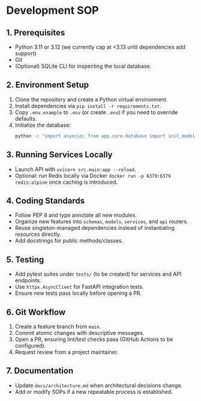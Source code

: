# Development SOP

## 1. Prerequisites
- Python 3.11 or 3.12 (we currently cap at <3.13 until dependencies add support)
- Git
- (Optional) SQLite CLI for inspecting the local database.

## 2. Environment Setup
1. Clone the repository and create a Python virtual environment.
2. Install dependencies via `pip install -r requirements.txt`.
3. Copy `.env.example` to `.env` (or create `.env`) if you need to override defaults.
4. Initialize the database:
   ```bash
   python -c "import asyncio; from app.core.database import init_models; asyncio.run(init_models())"
   ```

## 3. Running Services Locally
- Launch API with `uvicorn src.main:app --reload`.
- Optional: run Redis locally via Docker `docker run -p 6379:6379 redis:alpine` once caching is introduced.

## 4. Coding Standards
- Follow PEP 8 and type annotate all new modules.
- Organize new features into `schemas`, `models`, `services`, and `api` routers.
- Reuse singleton-managed dependencies instead of instantiating resources directly.
- Add docstrings for public methods/classes.

## 5. Testing
- Add pytest suites under `tests/` (to be created) for services and API endpoints.
- Use `httpx.AsyncClient` for FastAPI integration tests.
- Ensure new tests pass locally before opening a PR.

## 6. Git Workflow
1. Create a feature branch from `main`.
2. Commit atomic changes with descriptive messages.
3. Open a PR, ensuring lint/test checks pass (GitHub Actions to be configured).
4. Request review from a project maintainer.

## 7. Documentation
- Update `docs/architecture.md` when architectural decisions change.
- Add or modify SOPs if a new repeatable process is established.
